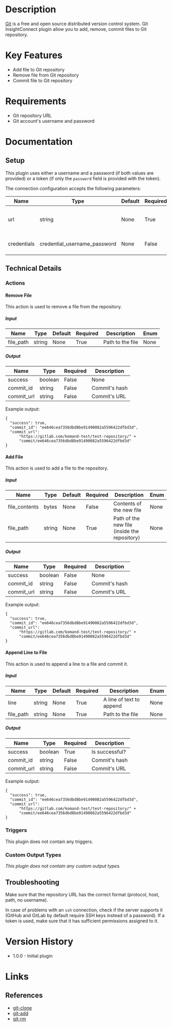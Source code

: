 # Description

[Git](https://www.git-scm.com/) is a free and open source distributed version control system.
Git InsightConnect plugin allow you to add, remove, commit files to Git repository.

# Key Features

* Add file to Git repository
* Remove file from Git repository
* Commit file to Git repository

# Requirements

* Git repository URL
* Git account's username and password

# Documentation

## Setup

This plugin uses either a username and a password (if both values are provided) or a token (if only the `password` field is provided with the token).

The connection configuration accepts the following parameters:

|Name|Type|Default|Required|Description|Enum|
|----|----|-------|--------|-----------|----|
|url|string|None|True|Git repository URL (e.g ssh\://myrepo.com/path/to/repo.git/; only SSH and HTTP/HTTPS protocols are supported)|None|
|credentials|credential_username_password|None|False|Git username (if empty, 'x-auth-token' is used and 'password' field is considered an access token)|None|

## Technical Details

### Actions

#### Remove File

This action is used to remove a file from the repository.

##### Input

|Name|Type|Default|Required|Description|Enum|
|----|----|-------|--------|-----------|----|
|file_path|string|None|True|Path to the file|None|

##### Output

|Name|Type|Required|Description|
|----|----|--------|-----------|
|success|boolean|False|None|
|commit_id|string|False|Commit's hash|
|commit_url|string|False|Commit's URL|

Example output:

```
{
  "success": true,
  "commit_id": "ee646cea7356dbd8be91490082a5596422dfbd3d",
  "commit_url":
      "https://gitlab.com/komand-test/test-repository/" +
      "commit/ee646cea7356dbd8be91490082a5596422dfbd3d"
}
```

#### Add File

This action is used to add a file to the repository.

##### Input

|Name|Type|Default|Required|Description|Enum|
|----|----|-------|--------|-----------|----|
|file_contents|bytes|None|False|Contents of the new file|None|
|file_path|string|None|True|Path of the new file (inside the repository)|None|

##### Output

|Name|Type|Required|Description|
|----|----|--------|-----------|
|success|boolean|False|None|
|commit_id|string|False|Commit's hash|
|commit_url|string|False|Commit's URL|

Example output:

```
{
  "success": true,
  "commit_id": "ee646cea7356dbd8be91490082a5596422dfbd3d",
  "commit_url":
      "https://gitlab.com/komand-test/test-repository/" +
      "commit/ee646cea7356dbd8be91490082a5596422dfbd3d"
}
```

#### Append Line to File

This action is used to append a line to a file and commit it.

##### Input

|Name|Type|Default|Required|Description|Enum|
|----|----|-------|--------|-----------|----|
|line|string|None|True|A line of text to append|None|
|file_path|string|None|True|Path to the file|None|

##### Output

|Name|Type|Required|Description|
|----|----|--------|-----------|
|success|boolean|True|Is successful?|
|commit_id|string|False|Commit's hash|
|commit_url|string|False|Commit's URL|

Example output:

```
{
  "success": true,
  "commit_id": "ee646cea7356dbd8be91490082a5596422dfbd3d",
  "commit_url":
      "https://gitlab.com/komand-test/test-repository/" +
      "commit/ee646cea7356dbd8be91490082a5596422dfbd3d"
}
```

### Triggers

This plugin does not contain any triggers.

### Custom Output Types

_This plugin does not contain any custom output types._

## Troubleshooting

Make sure that the repository URL has the correct format (protocol, host, path, no username).

In case of problems with an `ssh` connection, check if the server supports it (GitHub and GitLab by default require SSH keys instead of a password).
If a token is used, make sure that it has sufficient permissions assigned to it.

# Version History

* 1.0.0 - Initial plugin

# Links

## References

* [git-clone](https://www.git-scm.com/docs/git-clone)
* [git-add](https://www.git-scm.com/docs/git-add)
* [git-rm](https://www.git-scm.com/docs/git-rm)

